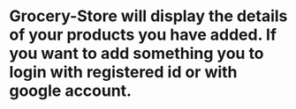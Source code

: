 # Grocery-Store will display the details of your products you have added. If you want to add something you to login with registered id or with google account.
